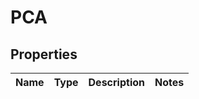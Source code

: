 # PCA

## Properties
Name | Type | Description | Notes
------------ | ------------- | ------------- | -------------
